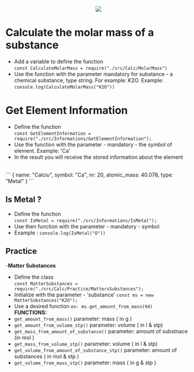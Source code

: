 <p align=center><img src="https://github.com/anatolieursu/chemistryisfun/assets/104382017/1df6e785-be3a-4eab-8fb6-47a943cba31b"></p>

# Calculate the molar mass of a substance
 - Add a variable to define the function <br>
`const CalculateMolarMass = require("./src/Calc/MolarMass")`
 - Use the function with the parameter mandatory for substance - a chemical substance, type string. For example: K2O. Example: <br>
`console.log(CalculateMolarMass("K2O"))`

# Get Element Information
 - Define the function <br>
`const GetElementInformation = require("./src/Informations/GetElementInformation");`
 - Use the function with the parameter - mandatory - the symbol of element. Example: 'Ca'
 - In the result you will receive the stored information about the element
 <br>
 ```
{ 
     name: "Calciu", 
     symbol: "Ca", 
     nr: 20,
     atomic_mass: 40.078, 
     type: "Metal" 
 }
 ```

## Is Metal ?
 - Define the function <br>
`const IsMetal = require("./src/Informations/IsMetal");`
 - Use then function with the parameter - mandatory - symbol
 - Example : `console.log(IsMetal("O"))`


## Practice
 -**Matter Substances** <br>
 - Define the class <br>
   `const MatterSubstances = require("./src/Calc/Practice/MattersSubstances");`
 - Initialize with the parameter - 'substance'
`const ms = new MatterSubstances("K2O");`
 - Use a desired function
`ex: ms.get_amount_from_mass(94)` <br>
**FUNCTIONS:**
 - `get_amount_from_mass()` parameter: mass ( in g )
 - `get_amount_from_volume_stp()` parameter: volume ( in l & stp)
 - `get_mass_from_amount_of_substance()` parameter: amount of substnace (in mol )
 - `get_mass_from_volume_stp()` parameter: volume ( in l & stp)
 - `get_volume_from_amount_of_substance_stp()` parameter: amount of substances ( in mol & stp )
 - `get_volume_from_mass_stp()` parameter: mass ( in g & stp )